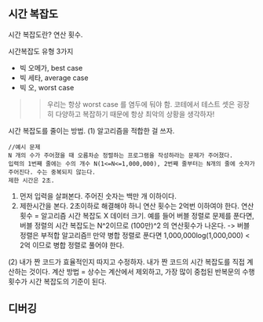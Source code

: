 ## 시간 복잡도

시간 복잡도란? 연산 횟수.

시간복잡도 유형 3가지
- 빅 오메가, best case
- 빅 세타, average case
- 빅 오, worst case

>> 우리는 항상 worst case 를 염두에 둬야 함. 코테에서 테스트 셋은 굉장히 다양하고 복잡하기 때문에 항상 최악의 상황을 생각하자!

시간 복잡도를 줄이는 방법.
(1) 알고리즘을 적합한 걸 쓰자.
```
//예시 문제
N 개의 수가 주어졌을 때 오름차순 정렬하는 프로그램을 작성하라는 문제가 주어졌다.
입력의 1번째 줄에는 수의 개수 N(1<=N<=1,000,000), 2번째 줄부터는 N개의 줄에 숫자가 주어진다. 수는 중복되지 않는다.
제한 시간은 2초.
```
1. 먼저 입력을 살펴본다. 주어진 숫자는 백만 개 이하이다. 
2. 제한시간을 본다. 2초이하로 해결해야 하니 연산 횟수는 2억번 이하여야 한다.
연산 횟수 = 알고리즘 시간 복잡도 X 데이터 크기. 
예를 들어 버블 정렬로 문제를 푼다면, 버블 정렬의 시간 복잡도는 N^2이므로 (100만)^2 의 연산횟수가 나온다. -> 버블 정렬은 부적합 알고리즘!!
만약 병합 정렬로 푼다면 1,000,000log(1,000,000) < 2억 이므로 병합 정렬로 풀어야 한다. 

(2) 내가 짠 코드가 효율적인지 따지고 수정하자.
내가 짠 코드의 시간 복잡도를 직접 계산하는 것이다.
계산 방법 = 상수는 계산에서 제외하고, 가장 많이 중첩된 반복문의 수행횟수가 시간 복잡도의 기준이 된다. 



## 디버깅
